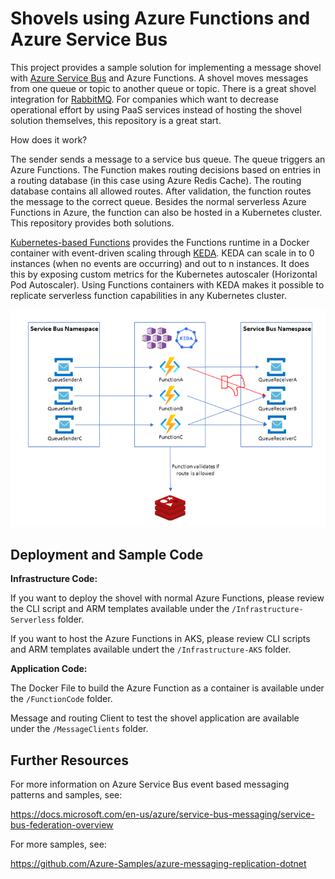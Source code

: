 # Shovels using Azure Functions and Azure Service Bus

This project provides a sample solution for implementing a message shovel with [Azure Service Bus](https://docs.microsoft.com/en-us/azure/service-bus-messaging/service-bus-messaging-overview) and Azure Functions. A shovel moves messages from one queue or topic to another queue or topic. There is a great shovel integration for [RabbitMQ](https://www.rabbitmq.com/shovel.html). For companies which want to decrease operational effort by using PaaS services instead of hosting the shovel solution themselves, this repository is a great start. 

How does it work?

The sender sends a message to a service bus queue. The queue triggers an Azure Functions. The Function makes routing decisions based on entries in a routing database (in this case using Azure Redis Cache). The routing database contains all allowed routes. After validation, the function routes the message to the correct queue. Besides the normal serverless Azure Functions in Azure, the function can also be hosted in a Kubernetes cluster. This repository provides both solutions. 

[Kubernetes-based Functions](https://docs.microsoft.com/en-us/azure/azure-functions/functions-kubernetes-keda) provides the Functions runtime in a Docker container with event-driven scaling through [KEDA](https://keda.sh/). KEDA can scale in to 0 instances (when no events are occurring) and out to n instances. It does this by exposing custom metrics for the Kubernetes autoscaler (Horizontal Pod Autoscaler). Using Functions containers with KEDA makes it possible to replicate serverless function capabilities in any Kubernetes cluster. 

![Image of Architecture](https://github.com/sonniiy/shovel-keda-serverless/blob/main/ArchitekturDiagramm.png)

## Deployment and Sample Code

**Infrastructure Code:** 

If you want to deploy the shovel with normal Azure Functions, please review the CLI script and ARM templates available under the ```/Infrastructure-Serverless``` folder.

If you want to host the Azure Functions in AKS, please review CLI scripts and ARM templates available undert the ```/Infrastructure-AKS``` folder.

**Application Code:**

The Docker File to build the Azure Function as a container is available under the ```/FunctionCode``` folder.

Message and routing Client to test the shovel application are available under the ```/MessageClients``` folder.

## Further Resources

For more information on Azure Service Bus event based messaging patterns and samples, see:

https://docs.microsoft.com/en-us/azure/service-bus-messaging/service-bus-federation-overview

For more samples, see:

https://github.com/Azure-Samples/azure-messaging-replication-dotnet
